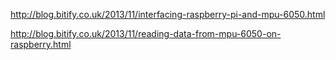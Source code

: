 http://blog.bitify.co.uk/2013/11/interfacing-raspberry-pi-and-mpu-6050.html

http://blog.bitify.co.uk/2013/11/reading-data-from-mpu-6050-on-raspberry.html

